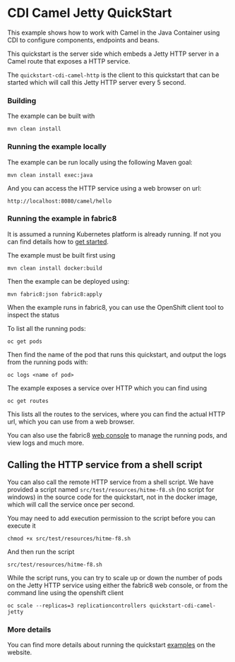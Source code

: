 # CDI Camel Jetty QuickStart

This example shows how to work with Camel in the Java Container using CDI to configure components,
endpoints and beans.

This quickstart is the server side which embeds a Jetty HTTP server in a Camel route that
exposes a HTTP service.

The `quickstart-cdi-camel-http` is the client to this quickstart that can be started which will call this
Jetty HTTP server every 5 second.


### Building

The example can be built with

    mvn clean install


### Running the example locally

The example can be run locally using the following Maven goal:

    mvn clean install exec:java

And you can access the HTTP service using a web browser on url:

    http://localhost:8080/camel/hello


### Running the example in fabric8

It is assumed a running Kubernetes platform is already running. If not you can find details how to [get started](http://fabric8.io/guide/getStarted/index.html).

The example must be built first using

    mvn clean install docker:build

Then the example can be deployed using:

    mvn fabric8:json fabric8:apply

When the example runs in fabric8, you can use the OpenShift client tool to inspect the status

To list all the running pods:

    oc get pods

Then find the name of the pod that runs this quickstart, and output the logs from the running pods with:

    oc logs <name of pod>

The example exposes a service over HTTP which you can find using

    oc get routes

This lists all the routes to the services, where you can find the actual HTTP url, which you can use from a web browser.


You can also use the fabric8 [web console](http://fabric8.io/guide/console.html) to manage the
running pods, and view logs and much more.


## Calling the HTTP service from a shell script

You can also call the remote HTTP service from a shell script. We have provided a script named `src/test/resources/hitme-f8.sh` (no script for windows)
in the source code for the quickstart, not in the docker image, which will call the service once per second.

You may need to add execution permission to the script before you can execute it

    chmod +x src/test/resources/hitme-f8.sh

And then run the script

    src/test/resources/hitme-f8.sh

While the script runs, you can try to scale up or down the number of pods on the Jetty HTTP service using either the fabric8 web console,
or from the command line using the openshift client

    oc scale --replicas=3 replicationcontrollers quickstart-cdi-camel-jetty


### More details

You can find more details about running the quickstart [examples](http://fabric8.io/guide/getStarted/example.html) on the website.

